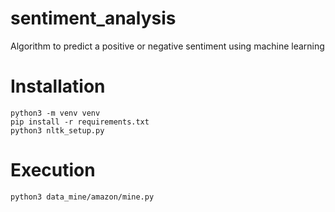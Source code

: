 # sentiment_analysis
Algorithm to predict a positive or negative sentiment using machine learning
# Installation
```
python3 -m venv venv
pip install -r requirements.txt
python3 nltk_setup.py
```

# Execution
``` 
python3 data_mine/amazon/mine.py 
```